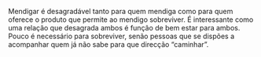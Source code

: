 Mendigar é desagradável tanto para quem mendiga como para quem oferece o produto que permite ao mendigo sobreviver. É interessante como uma relação que desagrada ambos é função de bem estar para ambos. Pouco é necessário para sobreviver, senão pessoas que se dispões a acompanhar quem já não sabe para que direcção “caminhar”. 